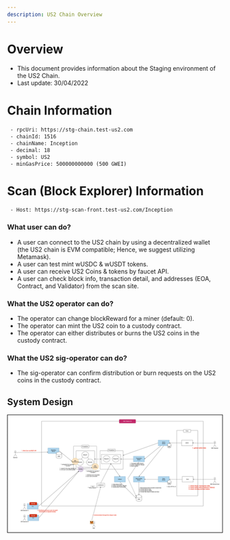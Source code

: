 ```yaml
---
description: US2 Chain Overview 
---
```


# Overview
- This document provides information about the Staging environment of the US2 Chain.
- Last update: 30/04/2022 

# Chain Information
```
 - rpcUri: https://stg-chain.test-us2.com
 - chainId: 1516
 - chainName: Inception
 - decimal: 18
 - symbol: US2
 - minGasPrice: 500000000000 (500 GWEI)
```

# Scan (Block Explorer) Information
```
 - Host: https://stg-scan-front.test-us2.com/Inception
```


### What user can do?
- A user can connect to the US2 chain by using a decentralized wallet (the US2 chain is EVM compatible; Hence, we suggest utilizing Metamask).
- A user can test mint wUSDC & wUSDT tokens.
- A user can receive US2 Coins & tokens by faucet API.
- A user can check block info, transaction detail, and addresses (EOA, Contract, and Validator) from the scan site.

### What the US2 operator can do?
- The operator can change blockReward for a miner (default: 0).
- The operator can mint the US2 coin to a custody contract.
- The operator can either distributes or burns the US2 coins in the custody contract.

### What the US2 sig-operator can do?
- The sig-operator can confirm distribution or burn requests on the US2 coins in the custody contract.




## System Design
![System Design](../resources/image/system.png)
